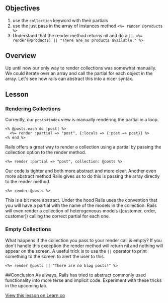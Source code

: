 ## Objectives

 1. use the `collection` keyword with their partials
 2. use the just pass in the array of instances method `<%= render @products %>`
 3. Understand that the render method returns nil and do a `||`. `<%= render(@products) || "There are no products available." %>`

## Overview
Up until now our only way to render collections was somewhat manually.  We could iterate over an array and call the partial for each object in the array.  Let's see how rails can abstract this into a nicer syntax.

## Lesson

### Rendering Collections
Currently, our `posts#index` view is manually rendering the partial in a loop.
```erb
<% @posts.each do |post| %>
  <%= render :partial => "post", {:locals => {:post => post}} %>
<% end %>
```

Rails offers a great way to render a collection using a partial by passing the collection option to the render method.

```erb
<%= render :partial => "post", collection: @posts %>
```

Our code is tighter and both more abstract and more clear.
Another even more abstract method Rails gives us to do this is passing the array directly to the render method.

```erb
<%= render @posts %>
```

This is a bit more abstract.  Under the hood Rails uses the convention that you will have a partial with the name of the models in the collection.  Rails will even render a collection of heterogeneous models ([customer, order, customer]) calling the correct partial for each one.

### Empty Collections

What happens if the collection you pass to your render call is empty?  If you don't handle this exception the render method will return nil and nothing will appear on the screen.  A useful trick is to use the `||` operator to print something to the screen to alert the user to this.

```erb
<%= render @posts || "There are no blog posts!" %>
```

##Conclusion
As always, Rails has tried to abstract commonly used functionality into more terse and implicit code.  Experiment with these tricks in the upcoming lab.

<a href='https://learn.co/lessons/rendering-collections-reading' data-visibility='hidden'>View this lesson on Learn.co</a>
